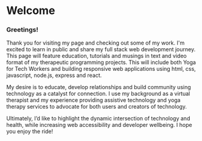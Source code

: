 # Welcome


### Greetings! 

Thank you for visiting my page and checking out some of my work. I'm excited to learn in public and share my full stack web development journey. This page will feature education, tutorials and musings in text and video format of my therapeutic programming projects. This will include both Yoga for Tech Workers and building responsive web applications using html, css, javascript, node.js, express and react.
 
My desire is to educate, develop relationships and build community using technology as a catalyst for connection. I use my background as a virtual therapist and my experience providing assistive technology and yoga therapy services to advocate for both users and creators of technology. 
 
Ultimately, I’d like to highlight the dynamic intersection of technology and health, while increasing web accessibility and developer wellbeing. 
I hope you enjoy the ride!

